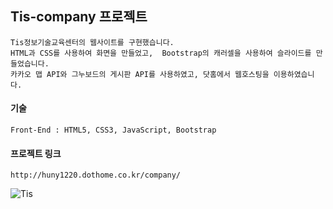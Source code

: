 ## Tis-company 프로젝트

    Tis정보기술교육센터의 웹사이트를 구현했습니다.
    HTML과 CSS를 사용하여 화면을 만들었고,  Bootstrap의 캐러셀을 사용하여 슬라이드를 만들었습니다.
    카카오 맵 API와 그누보드의 게시판 API를 사용하였고, 닷홈에서 웹호스팅을 이용하였습니다.

#### 기술
    Front-End : HTML5, CSS3, JavaScript, Bootstrap

#### 프로젝트 링크
    http://huny1220.dothome.co.kr/company/
![Tis](https://user-images.githubusercontent.com/88027485/179494448-485711f1-c63d-4367-babb-b282a217d310.jpg)
